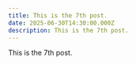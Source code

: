 ```yaml
---
title: This is the 7th post.
date: 2025-06-30T14:30:00.000Z
description: This is the 7th post.
---
```

This is the 7th post.

